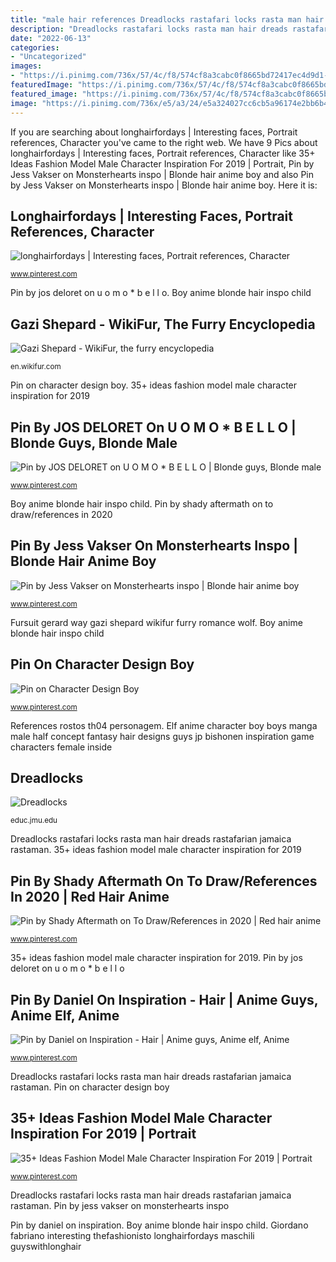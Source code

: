 ```yaml
---
title: "male hair references Dreadlocks rastafari locks rasta man hair dreads rastafarian jamaica rastaman"
description: "Dreadlocks rastafari locks rasta man hair dreads rastafarian jamaica rastaman"
date: "2022-06-13"
categories:
- "Uncategorized"
images:
- "https://i.pinimg.com/736x/57/4c/f8/574cf8a3cabc0f8665bd72417ec4d9d1--long-haired-men-extraordinary-people.jpg"
featuredImage: "https://i.pinimg.com/736x/57/4c/f8/574cf8a3cabc0f8665bd72417ec4d9d1--long-haired-men-extraordinary-people.jpg"
featured_image: "https://i.pinimg.com/736x/57/4c/f8/574cf8a3cabc0f8665bd72417ec4d9d1--long-haired-men-extraordinary-people.jpg"
image: "https://i.pinimg.com/736x/e5/a3/24/e5a324027cc6cb5a96174e2bb6b43ecf.jpg"
---
```


If you are searching about longhairfordays | Interesting faces, Portrait references, Character you've came to the right web. We have 9 Pics about longhairfordays | Interesting faces, Portrait references, Character like 35+ Ideas Fashion Model Male Character Inspiration For 2019 | Portrait, Pin by Jess Vakser on Monsterhearts inspo | Blonde hair anime boy and also Pin by Jess Vakser on Monsterhearts inspo | Blonde hair anime boy. Here it is:

## Longhairfordays | Interesting Faces, Portrait References, Character

![longhairfordays | Interesting faces, Portrait references, Character](https://i.pinimg.com/736x/57/4c/f8/574cf8a3cabc0f8665bd72417ec4d9d1--long-haired-men-extraordinary-people.jpg "Giordano fabriano interesting thefashionisto longhairfordays maschili guyswithlonghair")

<small>www.pinterest.com</small>

Pin by jos deloret on u o m o * b e l l o. Boy anime blonde hair inspo child

## Gazi Shepard - WikiFur, The Furry Encyclopedia

![Gazi Shepard - WikiFur, the furry encyclopedia](https://en.wikifur.com/w/images/thumb/0/0e/GaziShepardFursuit.jpg/339px-GaziShepardFursuit.jpg "Gazi shepard")

<small>en.wikifur.com</small>

Pin on character design boy. 35+ ideas fashion model male character inspiration for 2019

## Pin By JOS DELORET On U O M O * B E L L O | Blonde Guys, Blonde Male

![Pin by JOS DELORET on U O M O * B E L L O | Blonde guys, Blonde male](https://i.pinimg.com/736x/f3/3f/52/f33f526cdd0f156fb619b290c60be911.jpg "Male character faces portrait")

<small>www.pinterest.com</small>

Boy anime blonde hair inspo child. Pin by shady aftermath on to draw/references in 2020

## Pin By Jess Vakser On Monsterhearts Inspo | Blonde Hair Anime Boy

![Pin by Jess Vakser on Monsterhearts inspo | Blonde hair anime boy](https://i.pinimg.com/736x/51/05/f8/5105f8e114ccafc7b2142c33e2b16454.jpg "References rostos th04 personagem")

<small>www.pinterest.com</small>

Fursuit gerard way gazi shepard wikifur furry romance wolf. Boy anime blonde hair inspo child

## Pin On Character Design Boy

![Pin on Character Design Boy](https://i.pinimg.com/736x/52/98/a2/5298a2669ddd48ec3666205926622003.jpg "Giordano fabriano interesting thefashionisto longhairfordays maschili guyswithlonghair")

<small>www.pinterest.com</small>

References rostos th04 personagem. Elf anime character boy boys manga male half concept fantasy hair designs guys jp bishonen inspiration game characters female inside

## Dreadlocks

![Dreadlocks](http://educ.jmu.edu/~klemmjd/rastafari/pics/locks4.jpg "Pin by jess vakser on monsterhearts inspo")

<small>educ.jmu.edu</small>

Dreadlocks rastafari locks rasta man hair dreads rastafarian jamaica rastaman. 35+ ideas fashion model male character inspiration for 2019

## Pin By Shady Aftermath On To Draw/References In 2020 | Red Hair Anime

![Pin by Shady Aftermath on To Draw/References in 2020 | Red hair anime](https://i.pinimg.com/736x/6c/81/f1/6c81f142380d1fa2c3dbfa1b1e42a402.jpg "Pin on character design boy")

<small>www.pinterest.com</small>

35+ ideas fashion model male character inspiration for 2019. Pin by jos deloret on u o m o * b e l l o

## Pin By Daniel On Inspiration - Hair | Anime Guys, Anime Elf, Anime

![Pin by Daniel on Inspiration - Hair | Anime guys, Anime elf, Anime](https://i.pinimg.com/736x/e5/a3/24/e5a324027cc6cb5a96174e2bb6b43ecf.jpg "Pin by jos deloret on u o m o * b e l l o")

<small>www.pinterest.com</small>

Dreadlocks rastafari locks rasta man hair dreads rastafarian jamaica rastaman. Pin on character design boy

## 35+ Ideas Fashion Model Male Character Inspiration For 2019 | Portrait

![35+ Ideas Fashion Model Male Character Inspiration For 2019 | Portrait](https://i.pinimg.com/736x/20/e4/18/20e418532f8c0b2b4e0722857334649c.jpg "Male character faces portrait")

<small>www.pinterest.com</small>

Dreadlocks rastafari locks rasta man hair dreads rastafarian jamaica rastaman. Pin by jess vakser on monsterhearts inspo

Pin by daniel on inspiration. Boy anime blonde hair inspo child. Giordano fabriano interesting thefashionisto longhairfordays maschili guyswithlonghair
